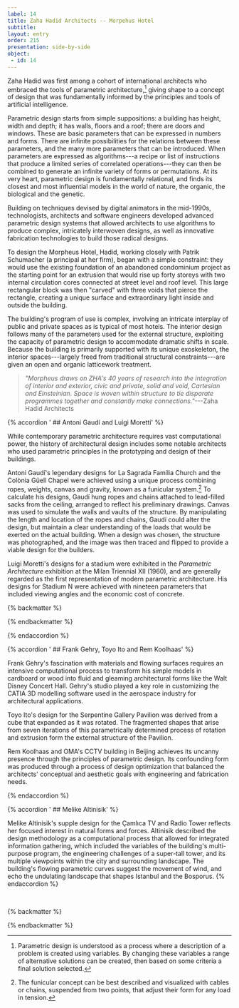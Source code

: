 ```yaml
---
label: 14
title: Zaha Hadid Architects -- Morpehus Hotel
subtitle:
layout: entry
order: 215
presentation: side-by-side
object:
 - id: 14 
---
```


Zaha Hadid was first among a cohort of international architects who embraced the tools of parametric architecture,[^1] giving shape to a concept of design that was fundamentally informed by the principles and tools of artificial intelligence.

Parametric design starts from simple suppositions: a building has height, width and depth; it has walls, floors and a roof; there are doors and windows. These are basic parameters that can be expressed in numbers and forms. There are infinite possibilities for the relations between these parameters, and the many more parameters that can be introduced. When parameters are expressed as algorithms---a recipe or list of instructions that produce a limited series of correlated operations---they can then be combined to generate an infinite variety of forms or permutations. At its very heart, parametric design is fundamentally relational, and finds its closest and most influential models in the world of nature, the organic, the biological and the genetic.

Building on techniques devised by digital animators in the mid-1990s, technologists, architects and software engineers developed advanced parametric design systems that allowed architects to use algorithms to produce complex, intricately interwoven designs, as well as innovative fabrication technologies to build those radical designs.

To design the Morpheus Hotel, Hadid, working closely with Patrik Schumacher (a principal at her firm), began with a simple constraint: they would use the existing foundation of an abandoned condominium project as the starting point for an extrusion that would rise up forty storeys with two internal circulation cores connected at street level and roof level. This large rectangular block was then "carved" with three voids that pierce the rectangle, creating a unique surface and extraordinary light inside and outside the building.

The building's program of use is complex, involving an intricate interplay of public and private spaces as is typical of most hotels. The interior design follows many of the parameters used for the external structure, exploiting the capacity of parametric design to accommodate dramatic shifts in scale. Because the building is primarily supported with its unique exoskeleton, the interior spaces---largely freed from traditional structural constraints---are given an open and organic latticework treatment.

> *"Morpheus draws on ZHA's 40 years of research into the integration of interior and exterior, civic and private, solid and void, Cartesian and Einsteinian. Space is woven within structure to tie disparate programmes together and constantly make connections."*---Zaha Hadid Architects

{% accordion ' ## Antoni Gaudí and Luigi Moretti' %}

While contemporary parametric architecture requires vast computational power, the history of architectural design includes some notable architects who used parametric principles in the prototyping and design of their buildings.

Antoni Gaudí's legendary designs for La Sagrada Família Church and the Colònia Güell Chapel were achieved using a unique process combining ropes, weights, canvas and gravity, known as a funicular system.[^2] To calculate his designs, Gaudí hung ropes and chains attached to lead-filled sacks from the ceiling, arranged to reflect his preliminary drawings. Canvas was used to simulate the walls and vaults of the structure. By manipulating the length and location of the ropes and chains, Gaudí could alter the design, but maintain a clear understanding of the loads that would be exerted on the actual building. When a design was chosen, the structure was photographed, and the image was then traced and flipped to provide a viable design for the builders.

Luigi Moretti's designs for a stadium were exhibited in the *Parametric Architecture* exhibition at the Milan Triennial XII (1960), and are generally regarded as the first representation of modern parametric architecture. His designs for Stadium N were achieved with nineteen parameters that included viewing angles and the economic cost of concrete.

{% backmatter %}

[^2]: The funicular concept can be best described and visualized with cables or chains, suspended from two points, that adjust their form for any load in tension.

{% endbackmatter %}

{% endaccordion %}

{% accordion ' ## Frank Gehry, Toyo Ito and Rem Koolhaas' %}

Frank Gehry's fascination with materials and flowing surfaces requires an intensive computational process to transform his simple models in cardboard or wood into fluid and gleaming architectural forms like the Walt Disney Concert Hall. Gehry's studio played a key role in customizing the CATIA 3D modelling software used in the aerospace industry for architectural applications.

Toyo Ito's design for the Serpentine Gallery Pavilion was derived from a cube that expanded as it was rotated. The fragmented shapes that arise from seven iterations of this parametrically determined process of rotation and extrusion form the external structure of the Pavilion.

Rem Koolhaas and OMA's CCTV building in Beijing achieves its uncanny presence through the principles of parametric design. Its confounding form was produced through a process of design optimization that balanced the architects' conceptual and aesthetic goals with engineering and fabrication needs.

{% endaccordion %}

{% accordion ' ## Melike Altinisik' %}

Melike Altinisik's supple design for the Çamlıca TV and Radio Tower reflects her focused interest in natural forms and forces. Altinisik described the design methodology as a computational process that allowed for integrated information gathering, which included the variables of the building's multi-purpose program, the engineering challenges of a super-tall tower, and its multiple viewpoints within the city and surrounding landscape. The building's flowing parametric curves suggest the movement of wind, and echo the undulating landscape that shapes Istanbul and the Bosporus.
{% endaccordion %}

<br>

{% backmatter %}

[^1]: Parametric design is understood as a process where a description of a problem is created using variables. By changing these variables a range of alternative solutions can be created, then based on some criteria a final solution selected.

{% endbackmatter %}